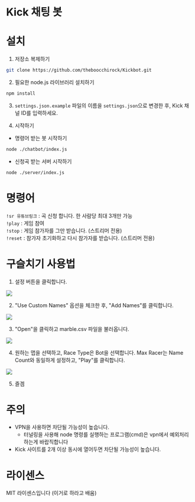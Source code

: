 # Kick 채팅 봇


# 설치

1. 저장소 복제하기
```bash
git clone https://github.com/theboocchirock/Kickbot.git
```

2. 필요한 node.js 라이브러리 설치하기
```bash
npm install
```
3. ``settings.json.example`` 파일의 이름을 ``settings.json``으로 변경한 후, Kick 채널 ID를 입력하세요.

4. 시작하기
* 명령어 받는 봇 시작하기
```bash
node ./chatbot/index.js
```
* 신청곡 받는 서버 시작하기
```bash
node ./server/index.js
```

# 명령어 
``!sr 유튜브링크`` : 곡 신청 합니다. 한 사람당 최대 3개만 가능<br>
``!play`` : 게임 참여<br>
``!stop`` : 게임 참가자를 그만 받습니다. (스트리머 전용)<br>
``!reset`` : 참가자 초기화하고 다시 참가자를 받습니다. (스트리머 전용)<br>

# 구슬치기 사용법
1. 설정 버튼을 클릭합니다.<br>
<img src="https://github.com/theboocchirock/Kickbot/blob/main/marble1.png?raw=true">

2. "Use Custom Names" 옵션을 체크한 후, "Add Names"를 클릭합니다.<br>
<img src="https://github.com/theboocchirock/Kickbot/blob/main/marble2.png?raw=true">

3. "Open"을 클릭하고 marble.csv 파일을 불러옵니다.<br>
<img src="https://github.com/theboocchirock/Kickbot/blob/main/marble3.png?raw=true">

4. 원하는 맵을 선택하고, Race Type은 Bot을 선택합니다. Max Racer는 Name Count와 동일하게 설정하고, "Play"를 클릭합니다.<br>
<img src="https://github.com/theboocchirock/Kickbot/blob/main/marble4.png?raw=true">

5. 즐겜

# 주의
* VPN을 사용하면 차단될 가능성이 높습니다.
  *  터널링을 사용해 node 명령를 실행하는 프로그램(cmd)은 vpn에서 예외처리 하는게 바랍직합니다<br>
* Kick 사이트를 2개 이상 동시에 열어두면 차단될 가능성이 높습니다.

# 라이센스
MIT 라이센스입니다 (이거로 하라고 배움)
